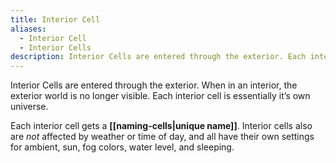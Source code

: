 ```yaml
---
title: Interior Cell
aliases:
  - Interior Cell
  - Interior Cells
description: Interior Cells are entered through the exterior. Each interior cell is essentially it’s own universe.
---
```

Interior Cells are entered through the exterior. When in an interior, the exterior world is no longer visible. Each interior cell is essentially it’s own universe.

Each interior cell gets a **[[naming-cells|unique name]]**. Interior cells also are *not* affected by weather or time of day, and all have their own settings for ambient, sun, fog colors, water level, and sleeping.

